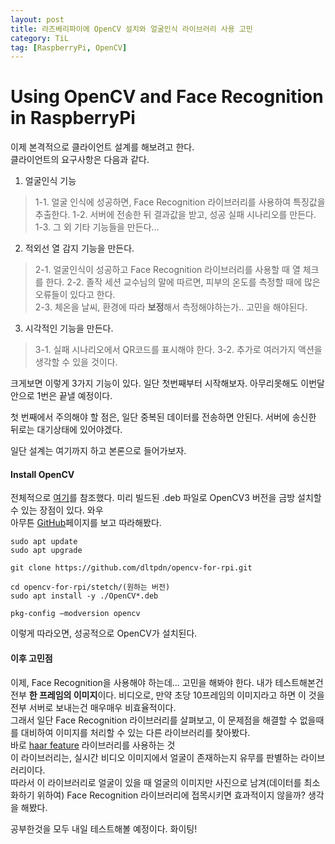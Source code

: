 ```yaml
---
layout: post
title: 라즈베리파이에 OpenCV 설치와 얼굴인식 라이브러리 사용 고민 
category: TiL
tag: [RaspberryPi, OpenCV]
---
```


# Using OpenCV and Face Recognition in RaspberryPi

이제 본격적으로 클라이언트 설계를 해보려고 한다.  
클라이언트의 요구사항은 다음과 같다.  
1. 얼굴인식 기능
> 1-1. 얼굴 인식에 성공하면, Face Recognition 라이브러리를 사용하여 특징값을 추출한다.
> 1-2. 서버에 전송한 뒤 결과값을 받고, 성공 실패 시나리오를 만든다.  
> 1-3. 그 외 기타 기능들을 만든다...  

2. 적외선 열 감지 기능을 만든다. 
> 2-1. 얼굴인식이 성공하고 Face Recognition 라이브러리를 사용할 때 열 체크를 한다.
> 2-2. 졸작 세션 교수님의 말에 따르면, 피부의 온도를 측정할 때에 많은 오류들이 있다고 한다.  
> 2-3. 체온을 날씨, 환경에 따라 **보정**해서 측정해야하는가.. 고민을 해야된다.  

3. 시각적인 기능을 만든다.
> 3-1. 실패 시나리오에서 QR코드를 표시해야 한다.
> 3-2. 추가로 여러가지 액션을 생각할 수 있을 것이다. 

크게보면 이렇게 3가지 기능이 있다. 일단 첫번째부터 시작해보자. 아무리못해도 이번달 안으로 1번은 끝낼 예정이다.  

첫 번째에서 주의해야 할 점은, 일단 중복된 데이터를 전송하면 안된다. 서버에 송신한 뒤로는 대기상태에 있어야겠다. 

일단 설계는 여기까지 하고 본론으로 들어가보자. 

#### Install OpenCV

전체적으로 [여기](https://blog.xcoda.net/97)를 참조했다.
미리 빌드된 .deb 파일로 OpenCV3 버전을 금방 설치할 수 있는 장점이 있다. 와우  
아무튼 [GitHub](https://github.com/dltpdn/opencv-for-rpi)페이지를 보고 따라해봤다.  

```
sudo apt update
sudo apt upgrade

git clone https://github.com/dltpdn/opencv-for-rpi.git

cd opencv-for-rpi/stetch/(원하는 버전)
sudo apt install -y ./OpenCV*.deb

pkg-config —modversion opencv 
```
이렇게 따라오면, 성공적으로 OpenCV가 설치된다.


#### 이후 고민점
이제, Face Recognition을 사용해야 하는데... 고민을 해봐야 한다.
내가 테스트해본건 전부 **한 프레임의 이미지**이다.
비디오로, 만약 초당 10프레임의 이미지라고 하면 이 것을 전부 서버로 보내는건 매우매우 비효율적이다.  
그래서 일단 Face Recognition 라이브러리를 살펴보고, 이 문제점을 해결할 수 없을때를 대비하여 이미지를 처리할 수 있는 다른 라이브러리를 찾아봤다.  
바로 [haar feature](https://github.com/opencv/opencv/tree/master/data/haarcascades) 라이브러리를 사용하는 것  
이 라이브러리는, 실시간 비디오 이미지에서 얼굴이 존재하는지 유무를 판별하는 라이브러리이다.  
따라서 이 라이브러리로 얼굴이 있을 때 얼굴의 이미지만 사진으로 남겨(데이터를 최소화하기 위하여) Face Recognition 라이브러리에 접목시키면 효과적이지 않을까? 생각을 해봤다.  

공부한것을 모두 내일 테스트해볼 예정이다. 화이팅!  


